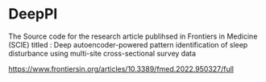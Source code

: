 # DeepPI


The Source code for the research article publihsed in Frontiers in Medicine (SCIE) titled : Deep autoencoder-powered pattern identification of sleep disturbance using multi-site cross-sectional survey data  
  
https://www.frontiersin.org/articles/10.3389/fmed.2022.950327/full
